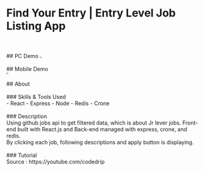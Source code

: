 # Find Your Entry | Entry Level Job Listing App
<br/>
<br/>
## PC Demo
<img src="/pc-demo" style="zoom:30%;" />
<br/>
<br/>
## Mobile Demo
<br/>
<img src="/mobile-demo" style="zoom:30%;" />
<br/>
<br/>
## About
<br/>
<br/>
### Skills & Tools Used
<br/>
- React
- Express
- Node
- Redis
- Crone
<br/>
<br/>
### Description
<br/>
Using github jobs api to get filtered data, which is about Jr lever jobs. Front-end built with React.js and Back-end managed with express, crone, and redis.
<br/>
By clicking each job, following descriptions and apply button is displaying.
<br/>
<br/>
### Tutorial
<br/>
 Source : https://youtube.com/codedrip
